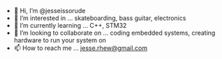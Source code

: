 - 👋 Hi, I’m @jesseissorude
- 👀 I’m interested in ...
  skateboarding, bass guitar, electronics
- 🌱 I’m currently learning ...
  C++, STM32
- 💞️ I’m looking to collaborate on ...
  coding embedded systems, creating hardware to run your system on
- 📫 How to reach me ...
  jesse.rhew@gmail.com

<!---
jesseissorude/jesseissorude is a ✨ special ✨ repository because its `README.md` (this file) appears on your GitHub profile.
You can click the Preview link to take a look at your changes.
--->
